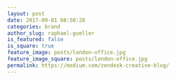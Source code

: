 ```yaml
---
layout: post
date: 2017-09-01 08:50:28
categories: brand
author_slug: raphael-gueller
is_featured: false
is_square: true
feature_image: posts/london-office.jpg
feature_image_square: posts/london-office.jpg
permalink: https://medium.com/zendesk-creative-blog/
---
```

